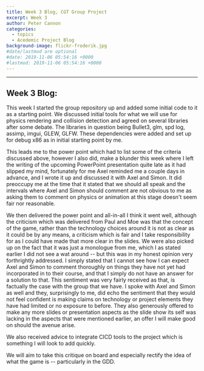 ```yaml
---
title: Week 3 Blog, CGT Group Project
excerpt: Week 3
author: Peter Cannon
categories:
  - topics
  - Acedemic Project Blog
background-image: flickr-froderik.jpg
#date/lastmod are optional
#date: 2019-11-06 05:54:16 +0000
#lastmod: 2019-11-06 05:54:16 +0000
---
```


<hr />

## Week 3 Blog: 

This week I started the group repository up and added some initial code to it as a starting point. We discussed initial tools for what we will use for physics rendering and collision detection and agreed on several libraries after some debate. The libraries in question being Bullet3, glm, spd log, assimp, imgui, GLEW, GLFW. These dependencies were added and set up for debug x86 as in initial starting point by me.

This leads me to the power point which had to list some of the criteria discussed above, however I also did, make a blunder this week where I left the writing of the upcoming PowerPoint presentation quite late as it had slipped my mind, fortunately for me Axel reminded me a couple days in advance, and I wrote it up and discussed it with Axel and Simon. It did preoccupy me at the time that it stated that we should all speak and the intervals where Axel and Simon should comment are not obvious to me as asking them to comment on physics or animation at this stage doesn't seem fair nor reasonable.

We then delivered the power point and all-in-all I think it went well, although the criticism which was delivered from Paul and Moe was that the concept of the game, rather than the technology choices around it is not as clear as it could be by any means, a criticism which is fair and I take responsibility for as I could have made that more clear in the slides. We were also picked up on the fact that it was just a monologue from me, which I as stated earlier I did not see a wat around -- but this was in my honest opinion very forthrightly addressed. I simply stated that I cannot see how I can expect Axel and Simon to comment thoroughly on things they have not yet had incorporated in to their course, and that I simply do not have an answer for a solution to that. This sentiment was very fairly received as that, is factually the case with the group that we have. I spoke with Axel and Simon as well and they, surprisingly to me, did echo the sentiment that they would not feel confident is making claims on technology or project elements they have had limited or no exposure to before. They also generously offered to make any more slides or presentation aspects as the slide show its self was lacking in the aspects that were mentioned earlier, an offer I will make good on should the avenue arise.

We also received advice to integrate CICD tools to the project which is something I will look to add quickly.

We will aim to take this critique on board and especially rectify the idea of what the game is -- particularly in the GDD.
